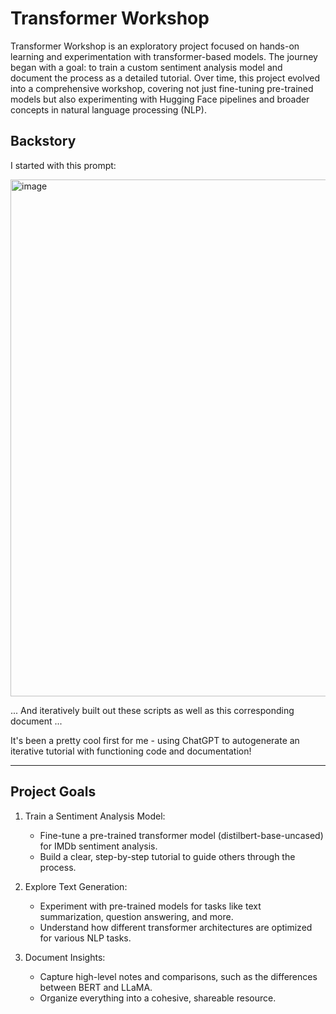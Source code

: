 # Transformer Workshop

Transformer Workshop is an exploratory project focused on hands-on learning and experimentation with transformer-based models. The journey began with a goal: to train a custom sentiment analysis model and document the process as a detailed tutorial. Over time, this project evolved into a comprehensive workshop, covering not just fine-tuning pre-trained models but also experimenting with Hugging Face pipelines and broader concepts in natural language processing (NLP).

## Backstory

I started with this prompt:

<img width="827" alt="image" src="https://github.com/user-attachments/assets/36b6b209-fc83-40ef-8d96-e01f4ad609fb">

... And iteratively built out these scripts as well as this corresponding document ...

It's been a pretty cool first for me - using ChatGPT to autogenerate an iterative tutorial with functioning code and documentation!

---

## Project Goals

1. Train a Sentiment Analysis Model:

    - Fine-tune a pre-trained transformer model (distilbert-base-uncased) for IMDb sentiment analysis.
    - Build a clear, step-by-step tutorial to guide others through the process.

2. Explore Text Generation:

    - Experiment with pre-trained models for tasks like text summarization, question answering, and more.
    - Understand how different transformer architectures are optimized for various NLP tasks.

3. Document Insights:

    - Capture high-level notes and comparisons, such as the differences between BERT and LLaMA.
    - Organize everything into a cohesive, shareable resource.
